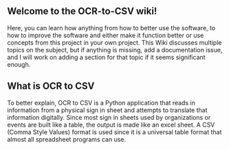## Welcome to the OCR-to-CSV wiki!
Here, you can learn how anything from how to better use the software, to how to improve the software and either make it function better or use concepts from this project in your own project.
This Wiki discusses multiple topics on the subject, but if anything is missing, add a documentation issue, and I will work on adding a section for that topic if it seems significant enough.
## What is OCR to CSV
To better explain, OCR to CSV is a Python application that reads in information from a physical sign in sheet and attempts to translate that information digitally. Since most sign in sheets used by organizations or events are built like a table, the output is made like an excel sheet. A CSV (Comma Style Values) format is used since it is a universal table format that almost all spreadsheet programs can use.
